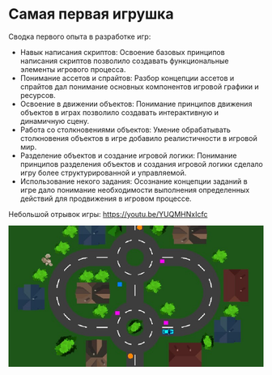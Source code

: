 # Самая первая игрушка

Сводка первого опыта в разработке игр:

- Навык написания скриптов: Освоение базовых принципов написания скриптов позволило создавать функциональные элементы игрового процесса.
- Понимание ассетов и спрайтов: Разбор концепции ассетов и спрайтов дал понимание основных компонентов игровой графики и ресурсов.
- Освоение в движении объектов: Понимание принципов движения объектов в играх позволило создавать интерактивную и динамичную сцену.
- Работа со столкновениями объектов: Умение обрабатывать столкновения объектов в игре добавило реалистичности в игровой мир.
- Разделение объектов и создание игровой логики: Понимание принципов разделения объектов и создания игровой логики сделало игру более структурированной и управляемой.
- Использование некого задания: Осознание концепции заданий в игре дало понимание необходимости выполнения определенных действий для продвижения в игровом процессе.

Небольшой отрывок игры: https://youtu.be/YUQMHNxIcfc

![Screenshot](https://github.com/ZeRcooI/DeliveryDriver/blob/main/Assets/Screenshot/Screenshot%201.jpg)
